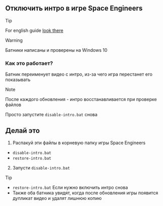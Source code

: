 ## Отключить интро в игре Space Engineers

> [!TIP]
> For english guide [look there](https://github.com/N3M1X10/space-engineers-intro/blob/main/readme-en.md)

> [!WARNING]
> Батники написаны и проверены на Windows 10

### Как это работает?
Батник переименует видео с интро, из-за чего игра перестанет его показывать

> [!NOTE]
> После каждого обновления - интро восстанавливается при проверке файлов
>
> Просто запустите `disable-intro.bat` снова

## Делай это

1. Распакуй эти файлы в корневую папку игры Space Engineers
- `disable-intro.bat`
- `restore-intro.bat`
2. Запусти `disable-intro.bat`

> [!TIP]
> - `restore-intro.bat` Если нужно включить интро снова
> - Также оба батника увидят, когда после обновления игры появится дупликат видео и удалят лишнюю копию
